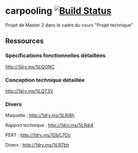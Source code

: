 # carpooling [![Build Status](https://travis-ci.org/Kawada/carpooling.svg?branch=master)](https://travis-ci.org/Kawada/carpooling)
Projet de Master 2 dans le cadre du cours "Projet technique"

## Ressources
### Spécifications fonctionnelles détaillées

http://1drv.ms/1jLQONC

### Conception technique détaillée

http://1drv.ms/1jLQT3V

### Divers

Maquette : http://1drv.ms/1jLRi6h

Rapport technique : http://1drv.ms/1jLRdj4

PERT : http://1drv.ms/1GbC7Oo

Divers : http://1drv.ms/1jLR7bh

